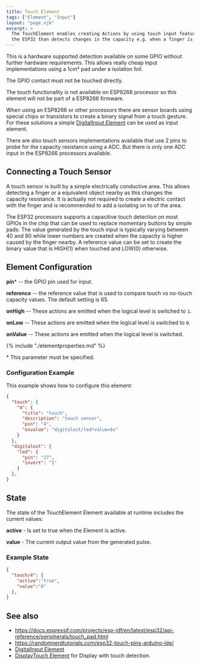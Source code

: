 ```yaml
---
title: Touch Element
tags: ["Element", "Input"]
layout: "page.njk"
excerpt: >
  The TouchElement enables creating Actions by using touch input feature of
  the ESP32 than detects changes in the capacity e.g. when a finger is nearby. 
---
```


This is a hardware supported detection available on some GPIO without further hardware requirements.
This allows really cheap input implementations using a 1cm² pad under a isolation foil.

The GPIO contact must not be touched directly.

The touch functionality is not available on ESP8266 processor so this element will not be part of a ESP8266 firmware.

When using an ESP8266 or other processors there are sensor boards using special chips or
transistors to create a binary signal from a touch gesture. For these solutions a simple
[DigitalInput Element] can be used as input element.

There are also touch sensors implementations available that use 2 pins to probe for the capacity
resistance using a ADC. But there is only one ADC input in the ESP8266 processors available.


## Connecting a Touch Sensor

A touch sensor is built by a simple electrically conductive area.
This allows detecting a finger or a equivalent object nearby as this changes the capacity resistance.
It is actually not required to create a electric contact with the finger and is recommended to add a isolating on to of the area.

The ESP32 processors supports a capacitive touch detection on most GPIOs in the chip
that can be used to replace momentary buttons by simple pads. The value generated by the touch input is typically varying between 40 and 80 while
lower numbers are created when the capacity is higher caused by the finger nearby.
A reference value can be set to create the binary value that is HIGH(1) when touched and LOW(0) otherwise.


## Element Configuration

<object data="/element.svg?touch" type="image/svg+xml"></object>

**pin**\* -- the GPIO pin used for input.

**reference** -- the reference value that is used to compare touch vs no-touch capacity values. The default setting is 65.

**onHigh** -- These actions are emitted when the logical level is switched to `1`.

**onLow** -- These actions are emitted when the logical level is switched to `0`.

**onValue** -- These actions are emitted when the logical level is switched.

{% include "./elementproperties.md" %}

\* This parameter must be specified.


### Configuration Example

This example shows how to configure this element:

``` json
{
  "touch": {
    "4": {
      "title": "touch",
      "description": "touch sensor",
      "pin": "4",
      "onvalue": "digitalout/led?value=$v"
    }
  },
  "digitalout": {
    "led": {
      "pin": "27",
      "invert": "1"
    }
  },
}
```


## State

The state of the TouchElement Element available at runtime includes the current values:

**active** - Is set to true when the Element is active.

**value** - The current output value from the generated pulse.


### Example State

``` json
{
  "touch/4": {
    "active":"true",
    "value":"0"
  },
}
```


## See also

* <https://docs.espressif.com/projects/esp-idf/en/latest/esp32/api-reference/peripherals/touch_pad.html>
* <https://randomnerdtutorials.com/esp32-touch-pins-arduino-ide/>
* [DigitalInput Element]
* [DisplayTouch Element](/elements/display/touch.md) for Display with touch detection.

[DigitalInput Element]: /elements/digitalin.md
